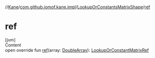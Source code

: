//[Kane](../../index.md)/[com.github.jomof.kane.impl](../index.md)/[LookupOrConstantsMatrixShape](index.md)/[ref](ref.md)



# ref  
[jvm]  
Content  
open override fun [ref](ref.md)(array: [DoubleArray](https://kotlinlang.org/api/latest/jvm/stdlib/kotlin/-double-array/index.html)): [LookupOrConstantMatrixRef](../-lookup-or-constant-matrix-ref/index.md)  



